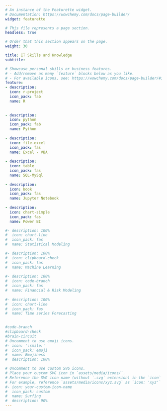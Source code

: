 ```yaml
---
# An instance of the Featurette widget.
# Documentation: https://wowchemy.com/docs/page-builder/
widget: featurette

# This file represents a page section.
headless: true

# Order that this section appears on the page.
weight: 30

title: IT Skills and Knowledge 
subtitle: 

# Showcase personal skills or business features.
# - Add/remove as many `feature` blocks below as you like.
# - For available icons, see: https://wowchemy.com/docs/page-builder/#icons
feature:
- description: 
  icon: r-project
  icon_pack: fab
  name: R
  
  
- description: 
  icon: python
  icon_pack: fab
  name: Python
  
- description: 
  icon: file-excel
  icon_pack: fas
  name: Excel - VBA
  
- description: 
  icon: table
  icon_pack: fas
  name: SQL-MySql
  
- description:
  icon: book                   
  icon_pack: fas
  name: Jupyter Notebook
  
- description:
  icon: chart-simple                   
  icon_pack: fas
  name: Power BI

#- description: 100%
#  icon: chart-line
#  icon_pack: fas
#  name: Statistical Modeling

#- description: 100%
#  icon: clipboard-check
#  icon_pack: fas
#  name: Machine Learning
  
#- description: 100%
#  icon: code-branch                   
#  icon_pack: fas
#  name: Financial & Risk Modeling
  
#- description: 100%
#  icon: chart-line                   
#  icon_pack: fas
#  name: Time series Forecasting
  

#code-branch
#clipboard-check 
#brain-circuit
# Uncomment to use emoji icons.
#- icon: ':smile:'
#  icon_pack: emoji
#  name: Emojiness
#  description: 100% 

# Uncomment to use custom SVG icons.
# Place your custom SVG icon in `assets/media/icons/`.
# Reference the SVG icon name (without `.svg` extension) in the `icon` field.
# For example, reference `assets/media/icons/xyz.svg` as `icon: 'xyz'`
#- icon: your-custom-icon-name
#  icon_pack: custom
#  name: Surfing
#  description: 90%
---
```

